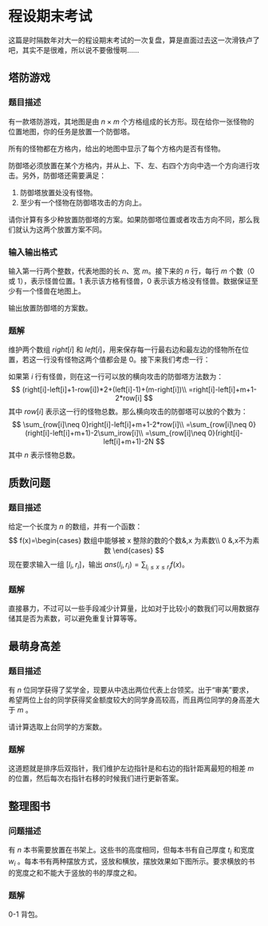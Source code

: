 # 程设期末考试

这篇是时隔数年对大一的程设期末考试的一次复盘，算是直面过去这一次滑铁卢了吧，其实不是很难，所以说不要傲慢啊……

## 塔防游戏

### 题目描述

有一款塔防游戏，其地图是由 $n\times m$ 个方格组成的长方形。现在给你一张怪物的位置地图，你的任务是放置一个防御塔。

所有的怪物都在方格内，给出的地图中显示了每个方格内是否有怪物。

防御塔必须放置在某个方格内，并从上、下、左、右四个方向中选一个方向进行攻击。另外，防御塔还需要满足：

1. 防御塔放置处没有怪物。
2. 至少有一个怪物在防御塔攻击的方向上。

请你计算有多少种放置防御塔的方案。如果防御塔位置或者攻击方向不同，那么我们就认为这两个放置方案不同。

### 输入输出格式

输入第一行两个整数，代表地图的长 $n$、宽 $m$。接下来的 $n$ 行，每行 $m$ 个数（$0$ 或 $1$），表示怪兽位置。$1$ 表示该方格有怪兽，$0$ 表示该方格没有怪兽。数据保证至少有一个怪兽在地图上。

输出放置防御塔的方案数。

### 题解

维护两个数组 $right[i]$ 和 $left[i]$，用来保存每一行最右边和最左边的怪物所在位置，若这一行没有怪物这两个值都会是 $0$。接下来我们考虑一行：

如果第 $i$ 行有怪兽，则在这一行可以放的横向攻击的防御塔方法数为：
$$
(right[i]-left[i]+1-row[i])*2+(left[i]-1)+(m-right[i])\\
=right[i]-left[i]+m+1-2*row[i]
$$
其中 $row[i]$ 表示这一行的怪物总数。那么横向攻击的防御塔可以放的个数为：
$$
\sum_{row[i]\neq 0}right[i]-left[i]+m+1-2*row[i]\\
=\sum_{row[i]\neq 0}(right[i]-left[i]+m+1)-2\sum_irow[i]\\
=\sum_{row[i]\neq 0}(right[i]-left[i]+m+1)-2N
$$
其中 $n$ 表示怪物总数。

## 质数问题

### 题目描述

给定一个长度为 $n$ 的数组，并有一个函数：
$$
f(x)=\begin{cases}
数组中能够被 x 整除的数的个数&,x 为素数\\
0 &,x不为素数
\end{cases}
$$
现在要求输入一组 $[l_i,r_i]$，输出 $ans(l_i,r_i)=\sum_{l_i\leq x\leq r_i}f(x)$。

### 题解

直接暴力，不过可以一些手段减少计算量，比如对于比较小的数我们可以用数据存储其是否为素数，可以避免重复计算等等。

## 最萌身高差

### 题目描述

有 $n$ 位同学获得了奖学金，现要从中选出两位代表上台领奖。出于“审美”要求，希望两位上台的同学获得奖金额度较大的同学身高较高，而且两位同学的身高差大于 $m$ 。

请计算选取上台同学的方案数。

### 题解

这道题就是排序后双指针，我们维护左边指针是和右边的指针距离最短的相差 $m$ 的位置，然后每次右指针右移的时候我们进行更新答案。

## 整理图书

### 问题描述

有 $n$ 本书需要放置在书架上。这些书的高度相同，但每本书有自己厚度 $t_i$ 和宽度 $w_i$ 。每本书有两种摆放方式，竖放和横放，摆放效果如下图所示。要求横放的书的宽度之和不能大于竖放的书的厚度之和。

### 题解

0-1 背包。
